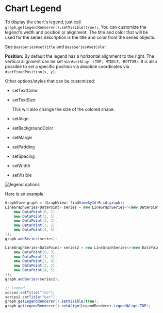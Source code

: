 # Chart Legend

To display the chart's legend, just call `graph.getLegendRenderer().setVisible(true);`. You can customize the legend's width and position or alignment.
The title and color that will be used for the series description is the title and color from the series objects.

See `BaseSeries#setTitle` and `BaseSeries#setColor`.

**Position:** By default the legend has a horizontal alignment to the right. The vertical alignment can be set via `#setAlign (TOP, MIDDLE, BOTTOM)`. It is also possible to set a specific position via absolute coordinates via `#setFixedPosition(x, y)`.

Other options/styles that can be customized:

* setTextColor
* setTextSize

  This will also change the size of the colored shape.

* setAlign
* setBackgroundColor
* setMargin
* setPadding
* setSpacing
* setWidth
* setVisible

![legend options](https://raw.githubusercontent.com/jjoe64/GraphView/master/doc-assets/469160_orig_1.png)

Here is an example: 

```java
GraphView graph = (GraphView) findViewById(R.id.graph);
LineGraphSeries<DataPoint> series = new LineGraphSeries<>(new DataPoint[] {
    new DataPoint(0, 1),
    new DataPoint(1, 5),
    new DataPoint(2, 3),
    new DataPoint(3, 2),
    new DataPoint(4, 6)
});
graph.addSeries(series);

LineGraphSeries<DataPoint> series2 = new LineGraphSeries<>(new DataPoint[] {
    new DataPoint(0, 3),
    new DataPoint(1, 3),
    new DataPoint(2, 6),
    new DataPoint(3, 2),
    new DataPoint(4, 5)
});
graph.addSeries(series2);

// legend
series.setTitle("foo");
series2.setTitle("bar");
graph.getLegendRenderer().setVisible(true);
graph.getLegendRenderer().setAlign(LegendRenderer.LegendAlign.TOP);
```